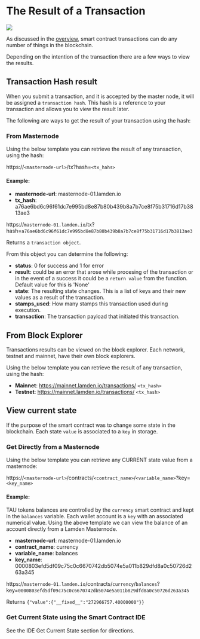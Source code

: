 
# The Result of a Transaction


![](../../img/wallet/gif/1.0.0_transactions_create.gif)

As discussed in the <u>[overview](/docs/wallet/accounts_linked_overview)</u>, smart contract transactions can do any number of things in the blockchain. 

Depending on the intention of the transaction there are a few ways to view the results.

## Transaction Hash result
When you submit a transaction, and it is accepted by the master node, it will be assigned a `transaction hash`. This hash is a reference to your transaction and allows you to view the result later.

The following are ways to get the result of your transaction using the hash:

### From Masternode
Using the below template you can retrieve the result of any transaction, using the hash:

https://`<masternode-url>`/tx?hash=`<tx_hahs>`

#### Example:
- **masternode-url**:  masternode-01.lamden.io
- **tx_hash**: a76ae6bd6c96f61dc7e995bd8e87b80b439b8a7b7ce8f75b31716d17b3813ae3

https://`masternode-01.lamden.io`/tx?hash=`a76ae6bd6c96f61dc7e995bd8e87b80b439b8a7b7ce8f75b31716d17b3813ae3`

Returns a `transaction object`.

From this object you can determine the following:
- **status**: 0 for success and 1 for error
- **result**: could be an error that arose while procesing of the transaction or in the event of a success it could be a `return value` from the function.  Default value for this is 'None'
- **state**: The resulting state changes. This is a list of keys and their new values as a result of the transaction.
- **stamps_used**: How many stamps this transaction used during execution.
- **transaction**: The transaction payload that initiated this transaction.

## From Block Explorer
Transactions results can be viewed on the block explorer. 
Each network, testnet and mainnet, have their own block explorers.

Using the below template you can retrieve the result of any transaction, using the hash:

- **Mainnet**: https://mainnet.lamden.io/transactions/ `<tx_hash>`
- **Testnet**: https://mainnet.lamden.io/transactions/ `<tx_hash>`



## View current state
If the purpose of the smart contract was to change some state in the blockchain.  Each state `value` is associated to a `key` in storage.

### Get Directly from a Masternode

Using the below template you can retrieve any CURRENT state value from a masternode:

https://`<masternode-url>`/contracts/`<contract_name>`/`<variable_name>`?key=`<key_name>`

#### Example:
TAU tokens balances are controlled by the `currency` smart contract and kept in the `balances` variable.  Each wallet account is a `key` with an associated numerical value.
Using the above template we can view the balance of an account directly from a Lamden Masternode.

- **masternode-url**:  masternode-01.lamden.io
- **contract_name**: currency
- **variable_name**: balances
- **key_name**: 0000803efd5df09c75c0c6670742db5074e5a011b829dfd8a0c50726d263a345

https://`masternode-01.lamden.io`/contracts/`currency`/`balances`?key=`0000803efd5df09c75c0c6670742db5074e5a011b829dfd8a0c50726d263a345`

Returns `{"value":{"__fixed__":"272966757.40000000"}}`

### Get Current State using the Smart Contract IDE
See the IDE Get Current State section for directions.


